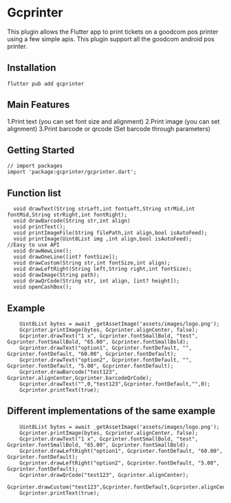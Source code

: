 # Gcprinter

This plugin allows the Flutter app to print tickets on a goodcom pos printer using a few simple apis.
This plugin support all the goodcom android pos printer.

## Installation

    flutter pub add gcprinter

## Main Features

1.Print text (you can set font size and alignment)
2.Print image (you can set alignment)
3.Print barcode or qrcode (Set barcode through parameters)

## Getting Started

```
// import packages
import 'package:gcprinter/gcprinter.dart';
```

## Function list

```
  void drawText(String strLeft,int fontLeft,String strMid,int fontMid,String strRight,int fontRight);
  void drawBarcode(String str,int align)
  void printText();
  void printImageFile(String filePath,int align,bool isAutoFeed);
  void printImage(Uint8List img ,int align,bool isAutoFeed);
//Easy to use API
  void drawNewLine();
  void drawOneLine([int? fontSize]);
  void drawCustom(String str,int fontSize,int align);
  void drawLeftRight(String left,String right,int fontSize);
  void drawImage(String path);
  void drawQrCode(String str, int align, [int? height]);
  void openCashBox();
```

## Example

```
    Uint8List bytes = await _getAssetImage('assets/images/logo.png');
    Gcprinter.printImage(bytes, Gcprinter.alignCenter, false);
    Gcprinter.drawText("1 x", Gcprinter.fontSmallBold, "test", Gcprinter.fontSmallBold, "65.00", Gcprinter.fontSmallBold);
    Gcprinter.drawText("option1", Gcprinter.fontDefault, "", Gcprinter.fontDefault, "60.00", Gcprinter.fontDefault);
    Gcprinter.drawText("option2", Gcprinter.fontDefault, "", Gcprinter.fontDefault, "5.00", Gcprinter.fontDefault);
    Gcprinter.drawBarcode("test123", Gcprinter.alignCenter,Gcprinter.barcodeQrCode);
    Gcprinter.drawText("",0,"test123",Gcprinter.fontDefault,"",0);
    Gcprinter.printText(true);
```

## Different implementations of the same example

```
    Uint8List bytes = await _getAssetImage('assets/images/logo.png');
    Gcprinter.printImage(bytes, Gcprinter.alignCenter, false);
    Gcprinter.drawText("1 x", Gcprinter.fontSmallBold, "test", Gcprinter.fontSmallBold, "65.00", Gcprinter.fontSmallBold);
    Gcprinter.drawLeftRight("option1", Gcprinter.fontDefault, "60.00", Gcprinter.fontDefault);
    Gcprinter.drawLeftRight("option2", Gcprinter.fontDefault, "5.00", Gcprinter.fontDefault);
    Gcprinter.drawQrCode("test123", Gcprinter.alignCenter);
    Gcprinter.drawCustom("test123",Gcprinter.fontDefault,Gcprinter.alignCenter);
    Gcprinter.printText(true);
```